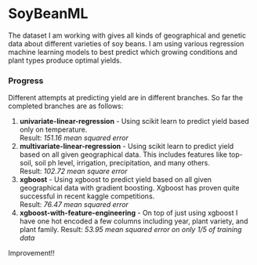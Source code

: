 # SoyBeanML
The dataset I am working with gives all kinds of geographical and genetic
data about different varieties of soy beans. I am using various regression machine
learning models to best predict which growing conditions and plant types
produce optimal yields. 
### Progress 
Different attempts at predicting yield are in different branches. So far the
completed branches are as follows:
1. **univariate-linear-regression** - Using scikit learn  to predict
   yield based only on temperature.   
   Result: _151.16 mean squared error_
2. **multivariate-linear-regression** - Using scikit learn to predict yield
   based on all given geographical data. This includes features like top-soil,
   soil ph level, irrigation, precipitation, and many others.   
   Result: _102.72 mean square error_
3. **xgboost** - Using xgboost to predict yield
based on all given geographical data with gradient boosting. Xgboost has proven quite successful in recent kaggle competitions.   
Result: _76.47 mean squared error_  
4. **xgboost-with-feature-engineering** - On top of just using xgboost I have one hot encoded a few columns including year, plant variety, and plant family.
Result: _53.95 mean squared error on only 1/5 of training data_   
  
  Improvement!!
